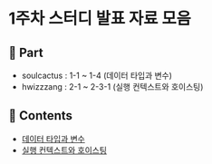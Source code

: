 # 1주차 스터디 발표 자료 모음

## 🧐 Part

-   soulcactus : 1-1 ~ 1-4 (데이터 타입과 변수)
-   hwizzzang : 2-1 ~ 2-3-1 (실행 컨텍스트와 호이스팅)

## 📝 Contents

-   [데이터 타입과 변수](part01/README.md)
-   [실행 컨텍스트와 호이스팅](part03/README.md)
